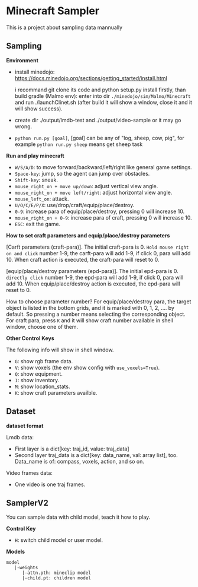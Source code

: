 # Minecraft Sampler

This is a project about sampling data mannually

## Sampling

**Environment**

 - install minedojo: https://docs.minedojo.org/sections/getting_started/install.html
    
    i recommand git clone its code and python setup.py install firstly, than build gradle (Malmo env): enter into dir `./minedojo/sim/Malmo/Minecraft` and run ./launchClinet.sh (after build it will show a window, close it and it will show success).
 - create dir ./output/lmdb-test and ./output/video-sample or it may go wrong.
 - `python run.py [goal]`, [goal] can be any of "log, sheep, cow, pig", for example `python run.py sheep` means get sheep task

**Run and play minecraft**

 - `W/S/A/D`: to move forward/backward/left/right like general game settings.
 - `Space-key`: jump, so the agent can jump over obstacles.
 - `Shift-key`: sneak.
 - `mouse_right_on + move up/down`: adjust vertical view angle.   
 - `mouse_right_on + move left/right`: adjust horizontal view angle. 
 - `mouse_left_on`: attack.    
 - `U/O/C/E/P/X`: use/drop/craft/equip/place/destroy.
 - `0-9`: increase para of equip/place/destroy, pressing 0 will increase 10.
 - `mouse_right_on + 0-9`: increase para of craft, pressing 0 will increase 10.
 - `ESC`: exit the game.

 **How to set craft parameters and equip/place/destroy parameters**

 [Carft parameters (craft-para)]. The initial craft-para is 0. ``Hold mouse right on and click`` number 1-9, the carft-para will add 1-9, if click 0, para will add 10. When craft action is executed, the craft-para will reset to 0.

 [equip/place/destroy parameters (epd-para)]. The initial epd-para is 0. ``directly click`` number 1-9, the epd-para will add 1-9, if click 0, para will add 10. When equip/place/destroy action is executed, the epd-para will reset to 0.

 How to choose parameter number? For equip/place/destroy para, the target object is listed in the bottom grids, and it is marked with 0, 1, 2, .... by default. So pressing a number means selecting the corresponding object. For craft para, press `K` and it will show craft number available in shell window, choose one of them.
 
**Other Control Keys**

The following info will show in shell window.

 - `G`: show rgb frame data.
 - `V`: show voxels (the env show config with `use_voxels=True`).
 - `Q`: show equipment.
 - `I`: show inventory.
 - `M`: show location_stats.
 - `K`: show craft parameters availble.

## Dataset

**dataset format**

Lmdb data:

- First layer is a dict[key: traj_id, value: traj_data]
- Second layer traj_data is a dict[key: data_name, val: array list], too. Data_name is of: compass, voxels, action, and so on.

Video frames data:

- One video is one traj frames.


## SamplerV2

You can sample data with child model, teach it how to play.

**Control Key**

 - `H`: switch child model or user model.
 
**Models**

```
model
   |-weights
      |-attn.pth: mineclip model
      |-child.pt: children model
```
